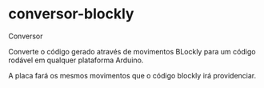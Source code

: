 # conversor-blockly
Conversor

Converte o código gerado através de movimentos BLockly para um código rodável em qualquer plataforma Arduino.

A placa fará os mesmos movimentos que o código blockly irá providenciar. 
